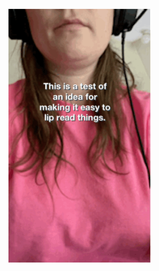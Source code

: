 

 

![This is a test of an idea for making it easy to lip read things.](16_May_2021_11_29_50.gif)

